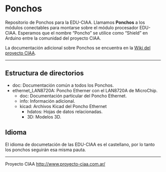 Ponchos
=======

Repositorio de Ponchos para la EDU-CIAA.
Llamamos **Ponchos** a los módulos conectables para montarse sobre el 
módulo procesador EDU-CIAA. 
Esperamos que el nombre “Poncho” se utilice como “Shield” en Arduino 
entre la comunidad del proyecto CIAA.

La documentación adicional sobre Ponchos se encuentra en la 
[Wiki del proyecto CIAA](http://www.proyecto-ciaa.com.ar/devwiki/doku.php?id=desarrollo:edu-ciaa:ponchos).


---

Estructura de directorios
-------------------------

* doc: Documentación común a todos los Ponchos.
* ethernet_LAN8720A: Poncho Etherner con el LAN8720A de MicroChip.
  * doc: Documentación particular del Poncho Ethernet.
  * info: Información adicional.
  * kicad: Archivos Kicad del Poncho Ethernet
    * hdatos: Hojas de datos relacionadas.
    * 3D: Modelos 3D. 

Idioma
------
El idioma de documetación de las EDU-CIAA es el castellano, por lo tanto los 
ponchos seguirán esa misma pauta.

---
Proyecto CIAA http://www.proyecto-ciaa.com.ar/


